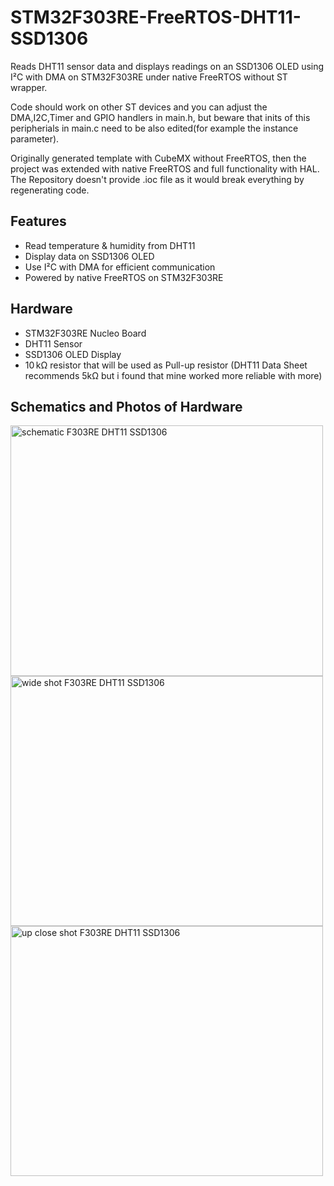 # STM32F303RE-FreeRTOS-DHT11-SSD1306

Reads DHT11 sensor data and displays readings on an SSD1306 OLED using I²C with DMA on STM32F303RE under native FreeRTOS without ST wrapper.

Code should work on other ST devices and you can adjust the DMA,I2C,Timer and GPIO handlers in main.h, but beware that inits of this peripherials
in main.c need to be also edited(for example the instance parameter). 

Originally generated template with CubeMX without FreeRTOS, then the project was extended with native FreeRTOS and full functionality with HAL.
The Repository doesn't provide .ioc file as it would break everything by regenerating code.

## Features

- Read temperature & humidity from DHT11
- Display data on SSD1306 OLED
- Use I²C with DMA for efficient communication
- Powered by native FreeRTOS on STM32F303RE

## Hardware

- STM32F303RE Nucleo Board
- DHT11 Sensor
- SSD1306 OLED Display
- 10 kΩ resistor that will be used as Pull-up resistor (DHT11 Data Sheet recommends 5kΩ but i found that mine worked more reliable with more)

## Schematics and Photos of Hardware
<img width="500" height="401" alt="schematic F303RE DHT11 SSD1306" src="https://github.com/user-attachments/assets/9de20c8a-b320-41b5-957b-600de3da038e" />
<img width="500" height="400" alt="wide shot F303RE DHT11 SSD1306" src="https://github.com/user-attachments/assets/bea7f3f4-64a2-4649-b933-bb943eb21033" />
<img width="500" height="400" alt="up close shot F303RE DHT11 SSD1306" src="https://github.com/user-attachments/assets/eb9f0ae7-b732-4319-af57-f4a04a15331f" />
